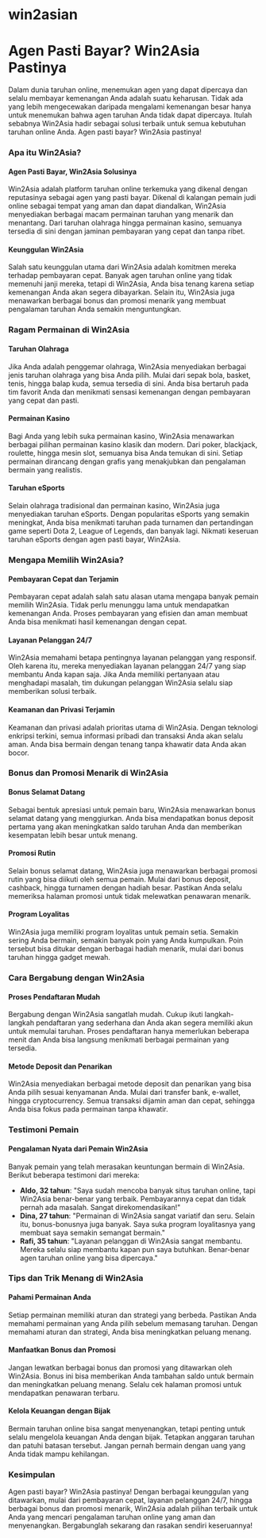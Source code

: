 # win2asian
Agen Pasti Bayar? Win2Asia Pastinya
===================================

Dalam dunia taruhan online, menemukan agen yang dapat dipercaya dan selalu membayar kemenangan Anda adalah suatu keharusan. Tidak ada yang lebih mengecewakan daripada mengalami kemenangan besar hanya untuk menemukan bahwa agen taruhan Anda tidak dapat dipercaya. Itulah sebabnya Win2Asia hadir sebagai solusi terbaik untuk semua kebutuhan taruhan online Anda. Agen pasti bayar? Win2Asia pastinya!

### Apa itu Win2Asia?

#### Agen Pasti Bayar, Win2Asia Solusinya

Win2Asia adalah platform taruhan online terkemuka yang dikenal dengan reputasinya sebagai agen yang pasti bayar. Dikenal di kalangan pemain judi online sebagai tempat yang aman dan dapat diandalkan, Win2Asia menyediakan berbagai macam permainan taruhan yang menarik dan menantang. Dari taruhan olahraga hingga permainan kasino, semuanya tersedia di sini dengan jaminan pembayaran yang cepat dan tanpa ribet.

#### Keunggulan Win2Asia

Salah satu keunggulan utama dari Win2Asia adalah komitmen mereka terhadap pembayaran cepat. Banyak agen taruhan online yang tidak memenuhi janji mereka, tetapi di Win2Asia, Anda bisa tenang karena setiap kemenangan Anda akan segera dibayarkan. Selain itu, Win2Asia juga menawarkan berbagai bonus dan promosi menarik yang membuat pengalaman taruhan Anda semakin menguntungkan.

### Ragam Permainan di Win2Asia

#### Taruhan Olahraga

Jika Anda adalah penggemar olahraga, Win2Asia menyediakan berbagai jenis taruhan olahraga yang bisa Anda pilih. Mulai dari sepak bola, basket, tenis, hingga balap kuda, semua tersedia di sini. Anda bisa bertaruh pada tim favorit Anda dan menikmati sensasi kemenangan dengan pembayaran yang cepat dan pasti.

#### Permainan Kasino

Bagi Anda yang lebih suka permainan kasino, Win2Asia menawarkan berbagai pilihan permainan kasino klasik dan modern. Dari poker, blackjack, roulette, hingga mesin slot, semuanya bisa Anda temukan di sini. Setiap permainan dirancang dengan grafis yang menakjubkan dan pengalaman bermain yang realistis.

#### Taruhan eSports

Selain olahraga tradisional dan permainan kasino, Win2Asia juga menyediakan taruhan eSports. Dengan popularitas eSports yang semakin meningkat, Anda bisa menikmati taruhan pada turnamen dan pertandingan game seperti Dota 2, League of Legends, dan banyak lagi. Nikmati keseruan taruhan eSports dengan agen pasti bayar, Win2Asia.

### Mengapa Memilih Win2Asia?

#### Pembayaran Cepat dan Terjamin

Pembayaran cepat adalah salah satu alasan utama mengapa banyak pemain memilih Win2Asia. Tidak perlu menunggu lama untuk mendapatkan kemenangan Anda. Proses pembayaran yang efisien dan aman membuat Anda bisa menikmati hasil kemenangan dengan cepat.

#### Layanan Pelanggan 24/7

Win2Asia memahami betapa pentingnya layanan pelanggan yang responsif. Oleh karena itu, mereka menyediakan layanan pelanggan 24/7 yang siap membantu Anda kapan saja. Jika Anda memiliki pertanyaan atau menghadapi masalah, tim dukungan pelanggan Win2Asia selalu siap memberikan solusi terbaik.

#### Keamanan dan Privasi Terjamin

Keamanan dan privasi adalah prioritas utama di Win2Asia. Dengan teknologi enkripsi terkini, semua informasi pribadi dan transaksi Anda akan selalu aman. Anda bisa bermain dengan tenang tanpa khawatir data Anda akan bocor.

### Bonus dan Promosi Menarik di Win2Asia

#### Bonus Selamat Datang

Sebagai bentuk apresiasi untuk pemain baru, Win2Asia menawarkan bonus selamat datang yang menggiurkan. Anda bisa mendapatkan bonus deposit pertama yang akan meningkatkan saldo taruhan Anda dan memberikan kesempatan lebih besar untuk menang.

#### Promosi Rutin

Selain bonus selamat datang, Win2Asia juga menawarkan berbagai promosi rutin yang bisa diikuti oleh semua pemain. Mulai dari bonus deposit, cashback, hingga turnamen dengan hadiah besar. Pastikan Anda selalu memeriksa halaman promosi untuk tidak melewatkan penawaran menarik.

#### Program Loyalitas

Win2Asia juga memiliki program loyalitas untuk pemain setia. Semakin sering Anda bermain, semakin banyak poin yang Anda kumpulkan. Poin tersebut bisa ditukar dengan berbagai hadiah menarik, mulai dari bonus taruhan hingga gadget mewah.

### Cara Bergabung dengan Win2Asia

#### Proses Pendaftaran Mudah

Bergabung dengan Win2Asia sangatlah mudah. Cukup ikuti langkah-langkah pendaftaran yang sederhana dan Anda akan segera memiliki akun untuk memulai taruhan. Proses pendaftaran hanya memerlukan beberapa menit dan Anda bisa langsung menikmati berbagai permainan yang tersedia.

#### Metode Deposit dan Penarikan

Win2Asia menyediakan berbagai metode deposit dan penarikan yang bisa Anda pilih sesuai kenyamanan Anda. Mulai dari transfer bank, e-wallet, hingga cryptocurrency. Semua transaksi dijamin aman dan cepat, sehingga Anda bisa fokus pada permainan tanpa khawatir.

### Testimoni Pemain

#### Pengalaman Nyata dari Pemain Win2Asia

Banyak pemain yang telah merasakan keuntungan bermain di Win2Asia. Berikut beberapa testimoni dari mereka:

*   **Aldo, 32 tahun**: "Saya sudah mencoba banyak situs taruhan online, tapi Win2Asia benar-benar yang terbaik. Pembayarannya cepat dan tidak pernah ada masalah. Sangat direkomendasikan!"
*   **Dina, 27 tahun**: "Permainan di Win2Asia sangat variatif dan seru. Selain itu, bonus-bonusnya juga banyak. Saya suka program loyalitasnya yang membuat saya semakin semangat bermain."
*   **Rafi, 35 tahun**: "Layanan pelanggan di Win2Asia sangat membantu. Mereka selalu siap membantu kapan pun saya butuhkan. Benar-benar agen taruhan online yang bisa dipercaya."

### Tips dan Trik Menang di Win2Asia

#### Pahami Permainan Anda

Setiap permainan memiliki aturan dan strategi yang berbeda. Pastikan Anda memahami permainan yang Anda pilih sebelum memasang taruhan. Dengan memahami aturan dan strategi, Anda bisa meningkatkan peluang menang.

#### Manfaatkan Bonus dan Promosi

Jangan lewatkan berbagai bonus dan promosi yang ditawarkan oleh Win2Asia. Bonus ini bisa memberikan Anda tambahan saldo untuk bermain dan meningkatkan peluang menang. Selalu cek halaman promosi untuk mendapatkan penawaran terbaru.

#### Kelola Keuangan dengan Bijak

Bermain taruhan online bisa sangat menyenangkan, tetapi penting untuk selalu mengelola keuangan Anda dengan bijak. Tetapkan anggaran taruhan dan patuhi batasan tersebut. Jangan pernah bermain dengan uang yang Anda tidak mampu kehilangan.

### Kesimpulan

Agen pasti bayar? Win2Asia pastinya! Dengan berbagai keunggulan yang ditawarkan, mulai dari pembayaran cepat, layanan pelanggan 24/7, hingga berbagai bonus dan promosi menarik, Win2Asia adalah pilihan terbaik untuk Anda yang mencari pengalaman taruhan online yang aman dan menyenangkan. Bergabunglah sekarang dan rasakan sendiri keseruannya!
